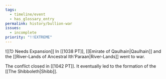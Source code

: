 ```yaml
---
tags:
  - timeline/event
  - has_glossary_entry
permalink: history/bullion-war
issues:
  - incomplete
priority: "!!EXTREME"
---
```

![[⎋ Needs Expansion]]
In [[1038 PT]], [[Emirate of Qaulhain|Qaulhain]] and the [[River-Lands of Ancestral Ith'Paraan|River-Lands]] went to war.

The conflict closed in [[1042 PT]]. It eventually led to the formation of the [[The Shibboleth|Shibb]].

